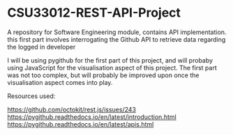 # CSU33012-REST-API-Project
A repository for Software Engineering module, contains API implementation. this first part involves interrogating the Github API to retrieve data regarding the logged in developer

I will be using pygithub for the first part of this project, and will probaby using JavaScript for the visualisation aspect of this project. 
The first part was not too complex, but will probably be improved upon once the visualisation aspect comes into play.

Resources used:

https://github.com/octokit/rest.js/issues/243
https://pygithub.readthedocs.io/en/latest/introduction.html
https://pygithub.readthedocs.io/en/latest/apis.html

